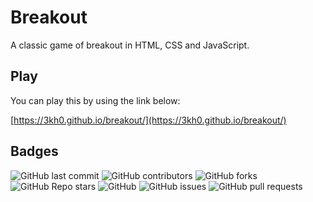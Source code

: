 # Breakout
A classic game of breakout in HTML, CSS and JavaScript.

## Play

You can play this by using the link below:

[https://3kh0.github.io/breakout/](https://3kh0.github.io/breakout/)

## Badges

<p>
<img alt="GitHub last commit" src="https://img.shields.io/github/last-commit/3kh0/breakout?color=red&label=Lastest%20commit&logo=github">
<img alt="GitHub contributors" src="https://img.shields.io/github/contributors/3kh0/breakout?color=purple&label=Contributors&logo=github">
<img alt="GitHub forks" src="https://img.shields.io/github/forks/3kh0/breakout?label=Forks&logo=github">
<img alt="GitHub Repo stars" src="https://img.shields.io/github/stars/3kh0/breakout?color=yellow&label=Stars&logo=github">
<img alt="GitHub" src="https://img.shields.io/github/license/3kh0/breakout?label=License&logo=github">
<img alt="GitHub issues" src="https://img.shields.io/github/issues/3kh0/breakout?label=Issues&logo=github">
<img alt="GitHub pull requests" src="https://img.shields.io/github/issues-pr/3kh0/breakout?color=yellow&label=Pull%20Requests&logo=github">
  </p>
